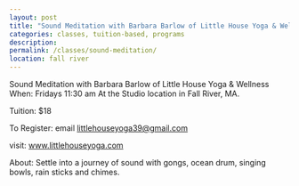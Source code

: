 ```yaml
---
layout: post
title: "Sound Meditation with Barbara Barlow of Little House Yoga & Wellness"
categories: classes, tuition-based, programs
description:
permalink: /classes/sound-meditation/
location: fall river
---
```

Sound Meditation with Barbara Barlow of Little House Yoga & Wellness
When: Fridays 11:30 am At the Studio location in Fall River, MA. 

Tuition: $18

To Register: email littlehouseyoga39@gmail.com

visit: www.littlehouseyoga.com

About: Settle into a journey of sound with gongs, ocean drum, singing bowls, rain sticks and chimes.